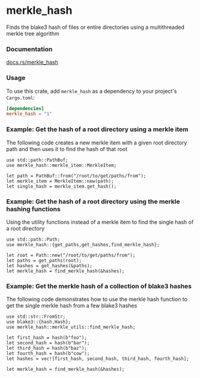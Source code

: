 # merkle_hash
Finds the blake3 hash of files or entire directories using a multithreaded merkle tree algorithm

### Documentation

[docs.rs/merkle_hash](https://docs.rs/merkle_hash/)

### Usage

To use this crate, add `merkle_hash` as a dependency to your project's `Cargo.toml`:

```toml
[dependencies]
merkle_hash = "1"
```

### Example: Get the hash of a root directory using a merkle item

The following code creates a new merkle item with a given root directory path and then uses it to find the hash of that root

```rust,no_run
use std::path::PathBuf;
use merkle_hash::merkle_item::MerkleItem;

let path = PathBuf::from("/root/to/get/paths/from");
let merkle_item = MerkleItem::new(path);
let single_hash = merkle_item.get_hash();
```

### Example: Get the hash of a root directory using the merkle hashing functions

Using the utility functions instead of a merkle item to find the single hash of a root directory

```rust,no_run
use std::path::Path;
use merkle_hash::{get_paths,get_hashes,find_merkle_hash};

let root = Path::new("/root/to/get/paths/from");
let paths = get_paths(root);
let hashes = get_hashes(&paths);
let merkle_hash = find_merkle_hash(&hashes);
```


### Example: Get the merkle hash of a collection of blake3 hashes

The following code demonstrates how to use the merkle hash function to get the single merkle hash from a few blake3 hashes

```rust,no_run
use std::str::FromStr;
use blake3::{hash,Hash};
use merkle_hash::merkle_utils::find_merkle_hash;

let first_hash = hash(b"foo");
let second_hash = hash(b"bar");
let third_hash = hash(b"baz");
let fourth_hash = hash(b"cow");
let hashes = vec![first_hash, second_hash, third_hash, fourth_hash];

let merkle_hash = find_merkle_hash(&hashes);
```
